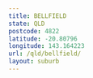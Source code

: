 ```yaml
---
title: BELLFIELD
state: QLD
postcode: 4822
latitude: -20.80796
longitude: 143.164223
url: /qld/bellfield/
layout: suburb
---
```

